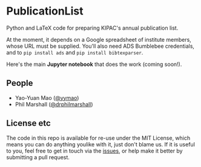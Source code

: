 # PublicationList

Python and LaTeX code for preparing KIPAC's annual publication list. 

At the moment, it depends on a Google spreadsheet of institute members, whose URL must be supplied.
You'll also need ADS Bumblebee credentials, and to `pip install ads` and `pip install bibtexparser`.

Here's the main **Jupyter notebook** that does the work (coming soon!).

## People
* Yao-Yuan Mao ([@yymao](https://github.com/KIPAC/PublicationList/issues/new?body=@yymao))
* Phil Marshall ([@drphilmarshall](https://github.com/KIPAC/PublicationList/issues/new?body=@drphilmarshall))

## License etc
The code in this repo is available for re-use under the MIT License, which means you can do anything youlike with it, just don't blame us. 
If it is useful to you, feel free to get in touch via the [issues](https://github.com/KIPAC/PublicationList/issues), or help
make it better by submitting a pull request.
